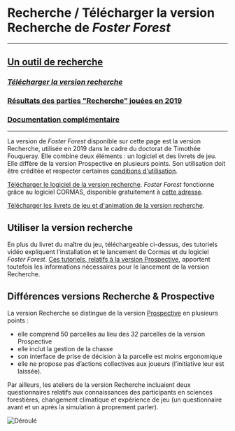 # Recherche / Télécharger la version Recherche de _Foster Forest_


***
## [Un outil de recherche](https://timotheefouqueray.github.io/fosterforest/recherche/recherche)
### *[Télécharger la version recherche](https://timotheefouqueray.github.io/fosterforest/recherche/telecharger-recherche)*
### [Résultats des parties "Recherche" jouées en 2019](https://timotheefouqueray.github.io/fosterforest/recherche/results-quelques-mots)
### [Documentation complémentaire](https://timotheefouqueray.github.io/fosterforest/recherche/documentation)
***

La version de _Foster Forest_ disponible sur cette page est la version Recherche, utilisée en 2019 dans le cadre du doctorat de Timothée Fouqueray. Elle combine deux éléments : un logiciel et des livrets de jeu. Elle diffère de la version Prospective en plusieurs points. Son utilisation doit être créditée et respecter certaines [conditions d'utilisation](https://timotheefouqueray.github.io/fosterforest/home/credits-utilisation).


[Télécharger le logiciel de la version recherche](https://timotheefouqueray.github.io/fosterforest/recherche/FosterForest_Research.zip). _Foster Forest_ fonctionne grâce au logiciel CORMAS, disponible gratuitement à [cette adresse](http://cormas.cirad.fr).



[Télécharger les livrets de jeu et d'animation de la version recherche](https://timotheefouqueray.github.io/fosterforest/recherche/FosterForest_Research-Livrets.zip).


## Utiliser la version recherche

En plus du livret du maître du jeu, téléchargeable ci-dessus, des tutoriels vidéo expliquent l'installation et le lancement de Cormas et du logiciel _Foster Forest_. [Ces tutoriels, relatifs à la version Prospective](https://www.youtube.com/watch?v=qcaCzB8dMss&feature=youtu.be), apportent toutefois les informations nécessaires pour le lancement de la version Recherche.


## Différences versions Recherche & Prospective

La version Recherche se distingue de la version [Prospective](https://timotheefouqueray.github.io/fosterforest/prospective/prospective) en plusieurs points :
- elle comprend 50 parcelles au lieu des 32 parcelles de la version Prospective
- elle inclut la gestion de la chasse
- son interface de prise de décision à la parcelle est moins ergonomique
- elle ne propose pas d’actions collectives aux joueurs (l’initiative leur est laissée).

Par ailleurs, les ateliers de la version Recherche incluaient deux questionnaires relatifs aux connaissances des participants en sciences forestières, changement climatique et expérience de jeu (un questionnaire avant et un après la simulation à proprement parler).

![Déroulé](https://timotheefouqueray.github.io/fosterforest/recherche/déroulé_atelier_recherche.jpg)
